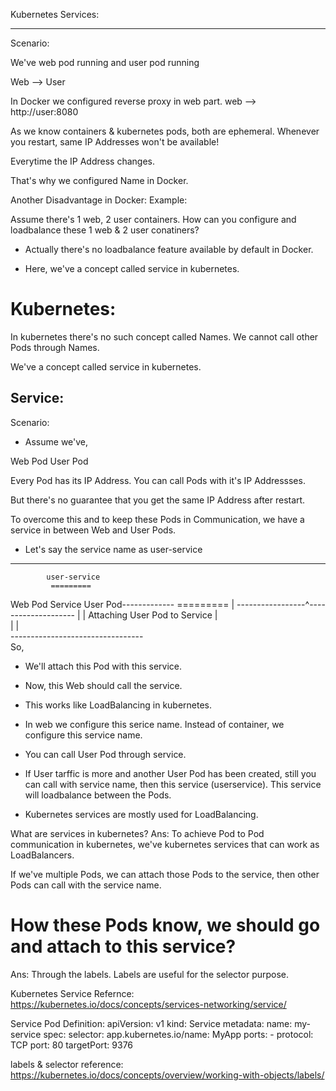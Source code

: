 Kubernetes Services:
---------- ---------

Scenario:

We've web pod running and user pod running

Web  --> User

In Docker we configured reverse proxy in web part.
web --> http://user:8080


As we know containers & kubernetes pods, both are ephemeral.
Whenever you restart, same IP Addresses won't be available!

Everytime the IP Address changes.

That's why we configured Name in Docker.


Another Disadvantage in Docker:
Example:

Assume there's 1 web, 2 user containers. How can you configure and loadbalance these 1 web & 2 user conatiners?

- Actually there's no loadbalance feature available by default in Docker.

- Here, we've a concept called service in kubernetes.



Kubernetes:
===========
In kubernetes there's no such concept called Names.
We cannot call other Pods through Names.


We've a concept called service in kubernetes.

Service:
-------

Scenario:

- Assume we've,

Web Pod       User Pod

Every Pod has its IP Address. You can call Pods with it's IP Addressses.


But there's no guarantee that you get the same IP Address after restart.


To overcome this and to keep these Pods in Communication, 
we have a service in between Web and User Pods.

- Let's say the service name as user-service

-------------------------------------
            user-service
             =========
Web Pod       Service        User Pod-------------
             =========                           |
-----------------^--------------------           |
                 | Attaching User Pod to Service |                                      
                 |                               |                
                 ---------------------------------                               
So,               

- We'll attach this Pod with this service.
- Now, this Web should call the service.

- This works like LoadBalancing in kubernetes.

- In web we configure this serice name. Instead of container, we configure this service name.

- You can call User Pod through service.

- If User tarffic is more and another User Pod has been created, 
still you can call with service name, then this service (userservice).
This service will loadbalance between the Pods.

- Kubernetes services are mostly used for LoadBalancing.




What are services in kubernetes?
Ans: To achieve Pod to Pod communication in kubernetes, we've kubernetes services that can work as LoadBalancers. 

If we've multiple Pods, we can attach those Pods to the service,
then other Pods can call with the service name.


# How these Pods know, we should go and attach to this service?
Ans: Through the labels. Labels are useful for the selector purpose.






Kubernetes Service Refernce: https://kubernetes.io/docs/concepts/services-networking/service/


Service Pod Definition:
apiVersion: v1
kind: Service
metadata:
  name: my-service
spec:
  selector:
    app.kubernetes.io/name: MyApp
  ports:
    - protocol: TCP
      port: 80
      targetPort: 9376


labels & selector reference:
https://kubernetes.io/docs/concepts/overview/working-with-objects/labels/


